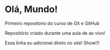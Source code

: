 # Olá, Mundo!
 Primeiro repositorio do curso de Git e GitHub

 Repositório criado durante uma aula de ao vivo!

Essa linha eu adicionei direto no site! Show!!!
